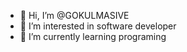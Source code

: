 - 👋 Hi, I’m @GOKULMASIVE
- 👀 I’m interested in software developer 
- 🌱 I’m currently learning programing 


<!---
GOKULMASIVE/GOKULMASIVE is a ✨ special ✨ repository because its `README.md` (this file) appears on your GitHub profile.
You can click the Preview link to take a look at your changes.
--->
